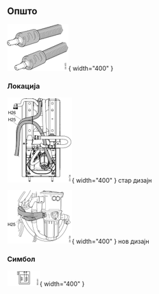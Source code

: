## Општо

![Image title](/images/b213621.svg){ width="400" }

### Локација

![Image title](/images/b334736.svg){ width="400" } стар дизајн

![Image title](/images/b334738.svg){ width="400" } нов дизајн

### Симбол

![Image title](/images/b350481.svg){ width="400" }


